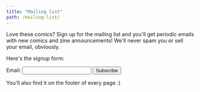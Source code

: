 ```yaml
---
title: "Mailing list"
path: /mailing-list/
---
```


Love these comics? Sign up for the mailing list and you'll get periodic emails with new comics and
zine announcements! We'll never spam you or sell your email, obviously.

Here's the signup form:
<!-- Begin Mailchimp Signup Form -->
<div class="ml-4 mb-2">
    <form action="https://jvns.us7.list-manage.com/subscribe/post?u=67757ca4ed0f508d954bcb2af&amp;id=c45dab5121" method="post" id="mc-embedded-subscribe-form" name="mc-embedded-subscribe-form" class="validate" target="_blank" novalidate>
        Email: <input type="email" value="" name="EMAIL" id="mce-EMAIL" class="border-l-1 border-solid
        border-gray border rounded">
        <input type="submit" value="Subscribe" name="subscribe" id="mc-embedded-subscribe"
                                                                class="bg-orange-dark text-white pl-2 pr-2 pb-1 pt-1">
        <div id="mce-responses">
            <div class="response" id="mce-error-response" style="display:none"></div>
            <div class="response" id="mce-success-response" style="display:none"></div>
        </div>    <!-- real people should not fill this in and expect good things - do not remove this or risk form bot signups-->
        <div style="position: absolute; left: -5000px;" aria-hidden="true"><input type="text" name="b_67757ca4ed0f508d954bcb2af_c45dab5121" tabindex="-1" value=""></div>
    </form>
</div>
<!--End mc_embed_signup-->

You'll also find it on the footer of every page :)
